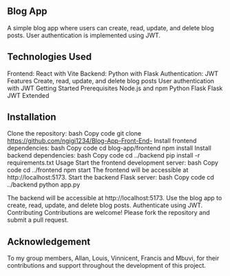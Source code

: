 ## Blog App
A simple blog app where users can create, read, update, and delete blog posts. User authentication is implemented using JWT.

## Technologies Used
Frontend: React with Vite
Backend: Python with Flask
Authentication: JWT
Features
Create, read, update, and delete blog posts
User authentication with JWT
Getting Started
Prerequisites
Node.js and npm
Python
Flask
Flask JWT Extended

## Installation
Clone the repository:
bash
Copy code
git clone https://github.com/ngigi1234/Blog-App-Front-End-
Install frontend dependencies:
bash
Copy code
cd blog-app/frontend npm install
Install backend dependencies:
bash
Copy code
cd ../backend pip install -r requirements.txt
Usage
Start the frontend development server:
bash
Copy code
cd ../frontend npm start
The frontend will be accessible at http://localhost:5173.
Start the backend Flask server:
bash
Copy code
cd ../backend python app.py

The backend will be accessible at http://localhost:5173.
Use the blog app to create, read, update, and delete blog posts. Authenticate using JWT.
Contributing
Contributions are welcome! Please fork the repository and submit a pull request.

## Acknowledgement
To my group members, Allan, Louis, Vinnicent, Francis and Mbuvi, for their contributions and support throughout the development of this project.